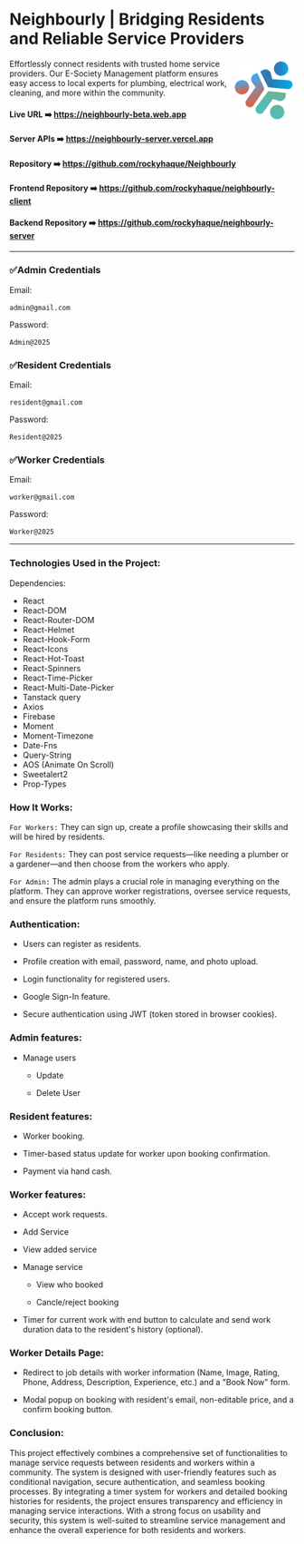 # Neighbourly | Bridging Residents and Reliable Service Providers

<img src="./neighbourly-client/public/logo.png" align="right" width="110" height="110" />

Effortlessly connect residents with trusted home service providers. Our E-Society Management platform ensures easy access to local experts for plumbing, electrical work, cleaning, and more within the community.



#### Live URL ➡️ https://neighbourly-beta.web.app

#### Server APIs ➡️ https://neighbourly-server.vercel.app

#### Repository ➡️ https://github.com/rockyhaque/Neighbourly

#### Frontend Repository ➡️ https://github.com/rockyhaque/neighbourly-client

#### Backend Repository ➡️ https://github.com/rockyhaque/neighbourly-server


<hr>

### ✅Admin Credentials

Email: 
```
admin@gmail.com
```

Password: 
```
Admin@2025
```

### ✅Resident Credentials

Email: 
```
resident@gmail.com
```

Password: 
```
Resident@2025
```

### ✅Worker Credentials

Email: 
```
worker@gmail.com
```

Password: 
```
Worker@2025
```
<hr>

### Technologies Used in the Project:

Dependencies:
- React
- React-DOM 
- React-Router-DOM 
- React-Helmet 
- React-Hook-Form 
- React-Icons 
- React-Hot-Toast 
- React-Spinners 
- React-Time-Picker 
- React-Multi-Date-Picker 
- Tanstack query
- Axios
- Firebase 
- Moment 
- Moment-Timezone 
- Date-Fns 
- Query-String 
- AOS (Animate On Scroll)
- Sweetalert2 
- Prop-Types 

### How It Works:

`For Workers:` They can sign up, create a profile showcasing their skills and will be hired by residents.

`For Residents:` They can post service requests—like needing a plumber or a gardener—and then choose from the workers who apply.

`For Admin:` The admin plays a crucial role in managing everything on the platform. They can approve worker registrations, oversee service requests, and ensure the platform runs smoothly.

### Authentication:

- Users can register as residents.

- Profile creation with email, password, name, and photo upload.

- Login functionality for registered users.

- Google Sign-In feature.

- Secure authentication using JWT (token stored in browser cookies).

### Admin features:

- Manage users 

    - Update

    - Delete User



### Resident features:

- Worker booking.

- Timer-based status update for worker upon booking confirmation.

- Payment via hand cash.



### Worker features:

- Accept work requests.

- Add Service

- View added service

- Manage service

    - View who booked

    - Cancle/reject booking

- Timer for current work with end button to calculate and send work duration data to the resident's history (optional).


### Worker Details Page:

- Redirect to job details with worker information (Name, Image, Rating, Phone, Address, Description, Experience, etc.) and a "Book Now" form.

- Modal popup on booking with resident's email, non-editable price, and a confirm booking button.


### Conclusion:

This project effectively combines a comprehensive set of functionalities to manage service requests between residents and workers within a community. The system is designed with user-friendly features such as conditional navigation, secure authentication, and seamless booking processes. By integrating a timer system for workers and detailed booking histories for residents, the project ensures transparency and efficiency in managing service interactions. With a strong focus on usability and security, this system is well-suited to streamline service management and enhance the overall experience for both residents and workers.